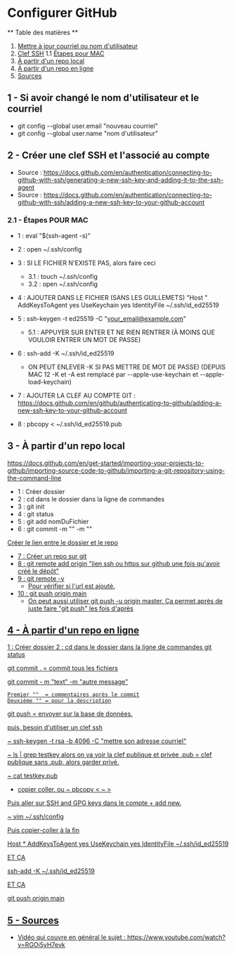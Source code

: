 # Configurer GitHub

** Table des matières **

1. [Mettre à jour courriel ou nom d'utilisateur](#Si-avoir-changé-le-nom-d'utilisateur-et-le-courriel)
1. [Clef SSH](#2---créer-une-clef-ssh-et-lassocié-au-compte)
   1.1 [Étapes pour MAC](#21---étapes-pour-mac)
1. [À partir d'un repo local](#3---à-partir-dun-repo-local)
1. [À partir d'un repo en ligne](#4---à-partir-dun-repo-en-ligne)
1. [Sources](#5---sources)

## 1 - Si avoir changé le nom d'utilisateur et le courriel

- git config --global user.email "nouveau courriel"
- git config --global user.name "nom d'utilisateur"

## 2 - Créer une clef SSH et l'associé au compte

- Source : https://docs.github.com/en/authentication/connecting-to-github-with-ssh/generating-a-new-ssh-key-and-adding-it-to-the-ssh-agent
- Source : https://docs.github.com/en/authentication/connecting-to-github-with-ssh/adding-a-new-ssh-key-to-your-github-account

### 2.1 - Étapes POUR MAC

- 1 : eval "$(ssh-agent -s)"
- 2 : open ~/.ssh/config
- 3 : SI LE FICHIER N'EXISTE PAS, alors faire ceci
  - 3.1 : touch ~/.ssh/config
  - 3.2 : open ~/.ssh/config
- 4 : AJOUTER DANS LE FICHIER (SANS LES GUILLEMETS)
  "Host \"
  AddKeysToAgent yes
  UseKeychain yes
  IdentityFile ~/.ssh/id_ed25519

- 5 : ssh-keygen -t ed25519 -C "your_email@example.com"
  - 5.1 : APPUYER SUR ENTER ET NE RIEN RENTRER (À MOINS QUE VOULOIR ENTRER UN MOT DE PASSE)
- 6 : ssh-add -K ~/.ssh/id_ed25519
  - ON PEUT ENLEVER -K SI PAS METTRE DE MOT DE PASSE) (DEPUIS MAC 12 -K et -A est remplacé par --apple-use-keychain et --apple-load-keychain)
- 7 : AJOUTER LA CLEF AU COMPTE GIT : https://docs.github.com/en/github/authenticating-to-github/adding-a-new-ssh-key-to-your-github-account
- 8 : pbcopy < ~/.ssh/id_ed25519.pub

## 3 - À partir d'un repo local

https://docs.github.com/en/get-started/importing-your-projects-to-github/importing-source-code-to-github/importing-a-git-repository-using-the-command-line

- 1 : Créer dossier
- 2 : cd dans le dossier dans la ligne de commandes
- 3 : git init
- 4 : git status
- 5 : git add nomDuFichier
- 6 : git commit -m "" -m ""

<u> Créer le lien entre le dossier et le repo <u>

- 7 : Créer un repo sur git
- 8 : git remote add origin "lien ssh ou https sur github une fois qu'avoir créé le dépôt"
- 9 : git remote -v
  - Pour vérifier si l'url est ajouté.
- 10 : git push origin main
  - On peut aussi utiliser git push -u origin master. Ça permet après de juste faire "git push" les fois d'après

## 4 - À partir d'un repo en ligne

1 : Créer dossier
2 : cd dans le dossier dans la ligne de commandes
git status

git commit . = commit tous les fichiers

git commit - m "text" -m "autre message"

    Premier ""  = commentaires après le commit
    Deuxième "" = pour la description

git push = envoyer sur la base de données.

puis, besoin d'utiliser un clef ssh

~ ssh-keygen -t rsa -b 4096 -C "mettre son adresse courriel"

~ ls | grep testkey
alors on va voir la clef publique et privée
.pub = clef publique
sans .pub, alors garder privé.

~ cat testkey.pub

- copier coller. ou ~ pbcopy < ~ >

Puis aller sur SSH and GPG keys dans le compte + add new.

~ vim ~/.ssh/config

Puis copier-coller à la fin

Host \*
AddKeysToAgent yes
UseKeychain yes
IdentityFile ~/.ssh/id_ed25519

ET ÇA

ssh-add -K ~/.ssh/id_ed25519

ET ÇA

git push origin main

## 5 - Sources

- Vidéo qui couvre en général le sujet : https://www.youtube.com/watch?v=RGOj5yH7evk

